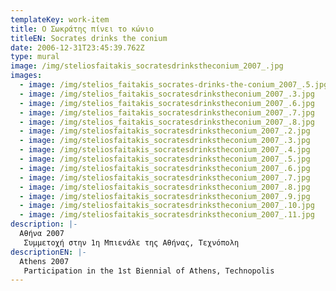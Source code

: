 ```yaml
---
templateKey: work-item
title: Ο Σωκράτης πίνει το κώνιο
titleEN: Socrates drinks the conium
date: 2006-12-31T23:45:39.762Z
type: mural
image: /img/steliosfaitakis_socratesdrinkstheconium_2007_.jpg
images:
  - image: /img/stelios_faitakis_socrates-drinks-the-conium_2007_.5.jpg
  - image: /img/stelios_faitakis_socratesdrinkstheconium_2007_.3.jpg
  - image: /img/stelios_faitakis_socratesdrinkstheconium_2007_.6.jpg
  - image: /img/stelios_faitakis_socratesdrinkstheconium_2007_.7.jpg
  - image: /img/stelios_faitakis_socratesdrinkstheconium_2007_.8.jpg
  - image: /img/steliosfaitakis_socratesdrinkstheconium_2007_.2.jpg
  - image: /img/steliosfaitakis_socratesdrinkstheconium_2007_.3.jpg
  - image: /img/steliosfaitakis_socratesdrinkstheconium_2007_.4.jpg
  - image: /img/steliosfaitakis_socratesdrinkstheconium_2007_.5.jpg
  - image: /img/steliosfaitakis_socratesdrinkstheconium_2007_.6.jpg
  - image: /img/steliosfaitakis_socratesdrinkstheconium_2007_.7.jpg
  - image: /img/steliosfaitakis_socratesdrinkstheconium_2007_.8.jpg
  - image: /img/steliosfaitakis_socratesdrinkstheconium_2007_.9.jpg
  - image: /img/steliosfaitakis_socratesdrinkstheconium_2007_.10.jpg
  - image: /img/steliosfaitakis_socratesdrinkstheconium_2007_.11.jpg
description: |-
  Αθήνα 2007
   Συμμετοχή στην 1η Μπιενάλε της Αθήνας, Τεχνόπολη
descriptionEN: |-
  Athens 2007
   Participation in the 1st Biennial of Athens, Technopolis
---
```

